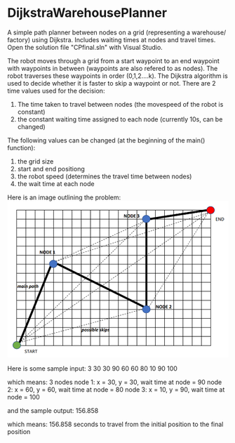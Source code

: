 # DijkstraWarehousePlanner
A simple path planner between nodes on a grid (representing a warehouse/ factory) using Dijkstra. Includes waiting times at nodes and travel times.
Open the solution file "CPfinal.sln" with Visual Studio.

The robot moves through a grid from a start waypoint to an end waypoint with waypoints in between (waypoints are also refered to as nodes). The robot traverses these waypoints in order (0,1,2....k). The Dijkstra algorithm is used to decide whether it is faster to skip a waypoint or not. There are 2 time values used for the decision:
1) The time taken to travel between nodes (the movespeed of the robot is constant)
2) the constant waiting time assigned to each node (currently 10s, can be changed)

The following values can be changed (at the beginning of the main() function):
1) the grid size
2) start and end positiong
3) the robot speed (determines the travel time between nodes)
4) the wait time at each node

Here is an image outlining the problem:
![Alt text](/visualrepresentation.PNG?raw=true "Visual Representation of Problem")

Here is some sample input:
3
30 30 90
60 60 80
10 90 100

which means:
3 nodes
node 1: x = 30, y = 30, wait time at node = 90
node 2: x = 60, y = 60, wait time at node = 80
node 3: x = 10, y = 90, wait time at node = 100

and the sample output:
156.858

which means:
156.858 seconds to travel from the initial position to the final position
